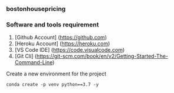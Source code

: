 ### bostonhousepricing

### Software and tools requirement 

1. [Github Account] (https://github.com)
2. [Heroku Account] (https://heroku.com)
3. [VS Code IDE] (https://code.visualcode.com)
4. [Git Cli] (https://git-scm.com/book/en/v2/Getting-Started-The-Command-Line)

Create a new environment for the project
```
conda create -p venv python==3.7 -y
```